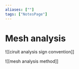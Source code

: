 ```yaml
---
aliases: [""]
tags: ["NotesPage"]
---
```


# Mesh analysis

![[ciruit analysis sign convention]]

![[mesh analysis method]]